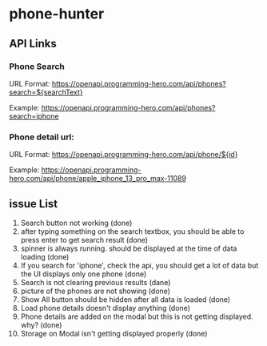 # phone-hunter

## API Links

### Phone Search

URL Format: https://openapi.programming-hero.com/api/phones?search=${searchText}

Example: https://openapi.programming-hero.com/api/phones?search=iphone

### Phone detail url:

URL Format: https://openapi.programming-hero.com/api/phone/${id}

Example: https://openapi.programming-hero.com/api/phone/apple_iphone_13_pro_max-11089

## issue List

1. Search button not working (done)
2. after typing something on the search textbox, you should be able to press enter to get search result (done)
3. spinner is always running. should be displayed at the time of data loading (done)
4. If you search for 'iphone', check the api, you should get a lot of data but the UI displays only one phone (done)
5. Search is not clearing previous results (dane)
6. picture of the phones are not showing (done)
7. Show All button should be hidden after all data is loaded (done)
8. Load phone details doesn't display anything (done)
9. Phone details are added on the modal but this is not getting displayed. why? (done)
10. Storage on Modal isn't getting displayed properly (done)
